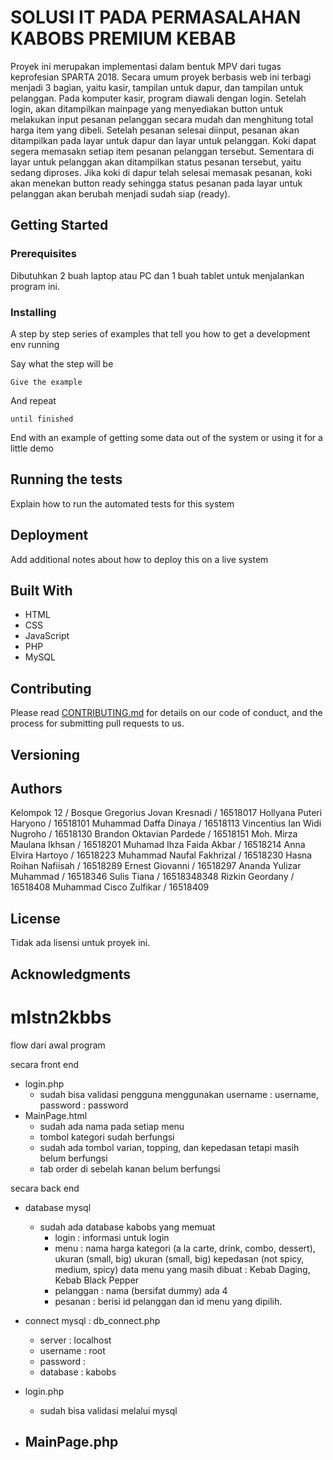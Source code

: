 # SOLUSI IT PADA PERMASALAHAN KABOBS PREMIUM KEBAB
Proyek ini merupakan implementasi dalam bentuk MPV dari tugas keprofesian SPARTA 2018. Secara umum proyek berbasis web  ini terbagi menjadi 3 bagian, yaitu kasir, tampilan untuk dapur, dan tampilan untuk pelanggan. Pada komputer kasir, program diawali dengan login. Setelah login, akan ditampilkan mainpage yang menyediakan button untuk melakukan input pesanan pelanggan secara mudah dan menghitung total harga item yang dibeli. Setelah pesanan selesai diinput, pesanan akan ditampilkan pada layar untuk dapur dan layar untuk pelanggan. Koki dapat segera memasakn setiap item pesanan pelanggan tersebut. Sementara di layar untuk pelanggan akan ditampilkan status pesanan tersebut, yaitu sedang diproses. Jika koki di dapur telah selesai memasak pesanan, koki akan menekan button ready sehingga status pesanan pada layar untuk pelanggan akan berubah menjadi sudah siap (ready).

## Getting Started

### Prerequisites
Dibutuhkan 2 buah laptop atau PC dan 1 buah tablet untuk menjalankan program ini.

### Installing

A step by step series of examples that tell you how to get a development env running

Say what the step will be

```
Give the example
```

And repeat

```
until finished
```

End with an example of getting some data out of the system or using it for a little demo


## Running the tests

Explain how to run the automated tests for this system


## Deployment

Add additional notes about how to deploy this on a live system

## Built With
* HTML
* CSS
* JavaScript
* PHP
* MySQL

## Contributing

Please read [CONTRIBUTING.md](https://gist.github.com/PurpleBooth/b24679402957c63ec426) for details on our code of conduct, and the process for submitting pull requests to us.

## Versioning


## Authors
Kelompok 12 / Bosque
Gregorius Jovan Kresnadi / 16518017
Hollyana Puteri Haryono / 16518101
Muhammad Daffa Dinaya / 16518113
Vincentius Ian Widi Nugroho / 16518130
Brandon Oktavian Pardede / 16518151
Moh. Mirza Maulana Ikhsan / 16518201
Muhamad Ihza Faida Akbar / 16518214
Anna Elvira Hartoyo / 16518223
Muhammad Naufal Fakhrizal / 16518230
Hasna Roihan Nafiisah / 16518289
Ernest Giovanni / 16518297
Ananda Yulizar Muhammad / 16518346
Sulis Tiana / 16518348348
Rizkin Geordany / 16518408
Muhammad Cisco Zulfikar / 16518409


## License
Tidak ada lisensi untuk proyek ini.

## Acknowledgments



# mlstn2kbbs
 flow dari awal program

 secara front end
 - login.php
    - sudah bisa validasi pengguna menggunakan username : username, password : password
 - MainPage.html
    - sudah ada nama pada setiap menu
    - tombol kategori sudah berfungsi
    - sudah ada tombol varian, topping, dan kepedasan tetapi masih belum berfungsi
    - tab order di sebelah kanan belum berfungsi

secara back end
- database mysql
    - sudah ada database kabobs yang memuat
        - login : informasi untuk login
        - menu :    nama
                    harga 
                    kategori (a la carte, drink, combo, dessert), ukuran (small, big)
                    ukuran (small, big)
                    kepedasan (not spicy, medium, spicy)
                data menu yang masih dibuat : Kebab Daging, Kebab Black Pepper
        - pelanggan : nama (bersifat dummy) ada 4
        - pesanan   : berisi id pelanggan dan id menu yang dipilih.
- connect mysql : db_connect.php
    -   server : localhost
    -   username    : root
    -   password    :
    -   database    : kabobs

- login.php
    - sudah bisa validasi melalui mysql

- MainPage.php
    - 
    